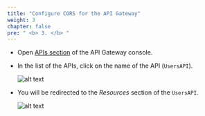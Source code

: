 ```yaml
---
title: "Configure CORS for the API Gateway"
weight: 3
chapter: false
pre: " <b> 3. </b> "
---
```


- Open [APIs section](https://console.aws.amazon.com/apigateway/main/apis) of the API Gateway console.
- In the list of the APIs, click on the name of the API (`UsersAPI`).

  ![alt text](/images/workshop-3/API-Gateway--list-APIs.png)

- You will be redirected to the _Resources_ section of the `UsersAPI`.

  ![alt text](/images/workshop-3/API-Gateway--UsersAPI--resources.png)
